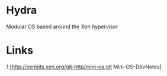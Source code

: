# Hydra
Modular OS based around the Xen hypervisor

# Links
1 [http://xenbits.xen.org/git-http/mini-os.git Mini-OS-DevNotes]
